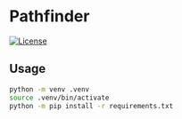 # Pathfinder

[![License](https://img.shields.io/badge/license-MIT-blue.svg)](LICENSE)

## Usage

```bash
python -m venv .venv
source .venv/bin/activate
python -m pip install -r requirements.txt
```
